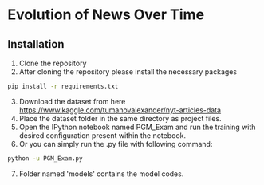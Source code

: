# Evolution of News Over Time

## Installation
1. Clone the repository
2. After cloning the repository please install the necessary packages

```sh
pip install -r requirements.txt
```
3. Download the dataset from here https://www.kaggle.com/tumanovalexander/nyt-articles-data
4. Place the dataset folder in the same directory as project files.
5. Open the IPython notebook named PGM_Exam and run the training with desired configuration present within the notebook.
6. Or you can simply run the .py file with following command:
```sh
python -u PGM_Exam.py
```
7. Folder named 'models' contains the model codes.
